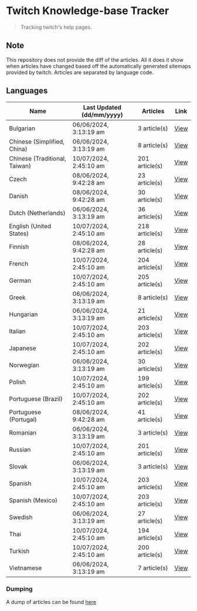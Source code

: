 # Twitch Knowledge-base Tracker
> Tracking twitch's help pages. 

## Note
This repository does not provide the diff of the articles. All it does it show when articles have changed based
off the automatically generated sitemaps provided by twitch. Articles are separated by language code.

## Languages

| Name                          | Last Updated (dd/mm/yyyy) | Articles       | Link                   |
|-------------------------------|---------------------------|----------------|------------------------|
| Bulgarian                     | 06/06/2024, 3:13:19 am    | 3 article(s)   | [View](docs/bg.md)     |
| Chinese (Simplified, China)   | 06/06/2024, 3:13:19 am    | 8 article(s)   | [View](docs/zh_CN.md)  |
| Chinese (Traditional, Taiwan) | 10/07/2024, 2:45:10 am    | 201 article(s) | [View](docs/zh_TW.md)  |
| Czech                         | 08/06/2024, 9:42:28 am    | 23 article(s)  | [View](docs/cs.md)     |
| Danish                        | 08/06/2024, 9:42:28 am    | 30 article(s)  | [View](docs/da.md)     |
| Dutch (Netherlands)           | 06/06/2024, 3:13:19 am    | 36 article(s)  | [View](docs/nl_NL.md)  |
| English (United States)       | 10/07/2024, 2:45:10 am    | 218 article(s) | [View](docs/en_US.md)  |
| Finnish                       | 08/06/2024, 9:42:28 am    | 28 article(s)  | [View](docs/fi.md)     |
| French                        | 10/07/2024, 2:45:10 am    | 204 article(s) | [View](docs/fr.md)     |
| German                        | 10/07/2024, 2:45:10 am    | 205 article(s) | [View](docs/de.md)     |
| Greek                         | 06/06/2024, 3:13:19 am    | 8 article(s)   | [View](docs/el.md)     |
| Hungarian                     | 06/06/2024, 3:13:19 am    | 21 article(s)  | [View](docs/hu.md)     |
| Italian                       | 10/07/2024, 2:45:10 am    | 203 article(s) | [View](docs/it.md)     |
| Japanese                      | 10/07/2024, 2:45:10 am    | 202 article(s) | [View](docs/ja.md)     |
| Norwegian                     | 06/06/2024, 3:13:19 am    | 30 article(s)  | [View](docs/no.md)     |
| Polish                        | 10/07/2024, 2:45:10 am    | 199 article(s) | [View](docs/pl.md)     |
| Portuguese (Brazil)           | 10/07/2024, 2:45:10 am    | 202 article(s) | [View](docs/pt_BR.md)  |
| Portuguese (Portugal)         | 08/06/2024, 9:42:28 am    | 41 article(s)  | [View](docs/pt_PT.md)  |
| Romanian                      | 06/06/2024, 3:13:19 am    | 3 article(s)   | [View](docs/ro.md)     |
| Russian                       | 10/07/2024, 2:45:10 am    | 201 article(s) | [View](docs/ru.md)     |
| Slovak                        | 06/06/2024, 3:13:19 am    | 3 article(s)   | [View](docs/sk.md)     |
| Spanish                       | 10/07/2024, 2:45:10 am    | 203 article(s) | [View](docs/es.md)     |
| Spanish (Mexico)              | 10/07/2024, 2:45:10 am    | 203 article(s) | [View](docs/es_MX.md)  |
| Swedish                       | 06/06/2024, 3:13:19 am    | 27 article(s)  | [View](docs/sv.md)     |
| Thai                          | 10/07/2024, 2:45:10 am    | 194 article(s) | [View](docs/th.md)     |
| Turkish                       | 10/07/2024, 2:45:10 am    | 200 article(s) | [View](docs/tr.md)     |
| Vietnamese                    | 06/06/2024, 3:13:19 am    | 7 article(s)   | [View](docs/vi.md)     |

### Dumping
A dump of articles can be found [here](docs/RAW.md)